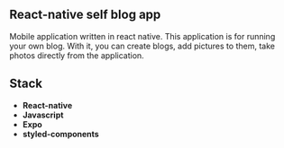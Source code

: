 ## React-native self blog app

Mobile application written in react native. This application is for running your own blog. With it, you can create blogs, add pictures to them, take photos directly from the application.

## Stack
- **React-native**
- **Javascript**
- **Expo**
- **styled-components**
